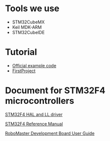 # Tools we use
- STM32CubeMX
- Keil MDK-ARM
- STM32CubeIDE

# Tutorial
- [Official example code](https://github.com/RoboMaster/DevelopmentBoard-Examples)
- [FirstProject](https://github.com/RoboGrinder-ECE/Wiki/blob/master/FirstProject.md)

# Document for STM32F4 microcontrollers
[STM32F4 HAL and LL driver](https://www.st.com/content/ccc/resource/technical/document/user_manual/2f/71/ba/b8/75/54/47/cf/DM00105879.pdf/files/DM00105879.pdf/jcr:content/translations/en.DM00105879.pdf)

[STM32F4 Reference Manual](https://www.st.com/content/ccc/resource/technical/document/reference_manual/3d/6d/5a/66/b4/99/40/d4/DM00031020.pdf/files/DM00031020.pdf/jcr:content/translations/en.DM00031020.pdf)

[RoboMaster Development Board User Guide](https://rm-static.djicdn.com/tem/RoboMaster%20Development%20Board%20Type%20A%20User%20Guide.pdf)
